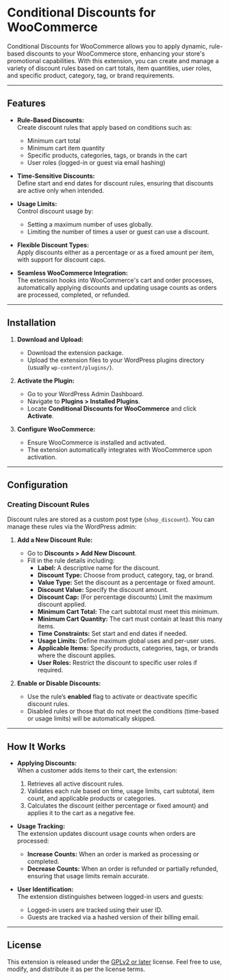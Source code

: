 # Conditional Discounts for WooCommerce

Conditional Discounts for WooCommerce allows you to apply dynamic, rule-based discounts to your WooCommerce store, enhancing your store's promotional capabilities. With this extension, you can create and manage a variety of discount rules based on cart totals, item quantities, user roles, and specific product, category, tag, or brand requirements.

---

## Features

- **Rule-Based Discounts:**  
  Create discount rules that apply based on conditions such as:
  - Minimum cart total
  - Minimum cart item quantity
  - Specific products, categories, tags, or brands in the cart
  - User roles (logged-in or guest via email hashing)

- **Time-Sensitive Discounts:**  
  Define start and end dates for discount rules, ensuring that discounts are active only when intended.

- **Usage Limits:**  
  Control discount usage by:
  - Setting a maximum number of uses globally.
  - Limiting the number of times a user or guest can use a discount.

- **Flexible Discount Types:**  
  Apply discounts either as a percentage or as a fixed amount per item, with support for discount caps.

- **Seamless WooCommerce Integration:**  
  The extension hooks into WooCommerce's cart and order processes, automatically applying discounts and updating usage counts as orders are processed, completed, or refunded.

---

## Installation

1. **Download and Upload:**
   - Download the extension package.
   - Upload the extension files to your WordPress plugins directory (usually `wp-content/plugins/`).

2. **Activate the Plugin:**
   - Go to your WordPress Admin Dashboard.
   - Navigate to **Plugins > Installed Plugins**.
   - Locate **Conditional Discounts for WooCommerce** and click **Activate**.

3. **Configure WooCommerce:**
   - Ensure WooCommerce is installed and activated.
   - The extension automatically integrates with WooCommerce upon activation.

---

## Configuration

### Creating Discount Rules

Discount rules are stored as a custom post type (`shop_discount`). You can manage these rules via the WordPress admin:

1. **Add a New Discount Rule:**
   - Go to **Discounts > Add New Discount**.
   - Fill in the rule details including:
     - **Label:** A descriptive name for the discount.
     - **Discount Type:** Choose from product, category, tag, or brand.
     - **Value Type:** Set the discount as a percentage or fixed amount.
     - **Discount Value:** Specify the discount amount.
     - **Discount Cap:** (For percentage discounts) Limit the maximum discount applied.
     - **Minimum Cart Total:** The cart subtotal must meet this minimum.
     - **Minimum Cart Quantity:** The cart must contain at least this many items.
     - **Time Constraints:** Set start and end dates if needed.
     - **Usage Limits:** Define maximum global uses and per-user uses.
     - **Applicable Items:** Specify products, categories, tags, or brands where the discount applies.
     - **User Roles:** Restrict the discount to specific user roles if required.

2. **Enable or Disable Discounts:**
   - Use the rule’s **enabled** flag to activate or deactivate specific discount rules.
   - Disabled rules or those that do not meet the conditions (time-based or usage limits) will be automatically skipped.

---

## How It Works

- **Applying Discounts:**  
  When a customer adds items to their cart, the extension:
  1. Retrieves all active discount rules.
  2. Validates each rule based on time, usage limits, cart subtotal, item count, and applicable products or categories.
  3. Calculates the discount (either percentage or fixed amount) and applies it to the cart as a negative fee.

- **Usage Tracking:**  
  The extension updates discount usage counts when orders are processed:
  - **Increase Counts:** When an order is marked as processing or completed.
  - **Decrease Counts:** When an order is refunded or partially refunded, ensuring that usage limits remain accurate.

- **User Identification:**  
  The extension distinguishes between logged-in users and guests:
  - Logged-in users are tracked using their user ID.
  - Guests are tracked via a hashed version of their billing email.

---

## License

This extension is released under the [GPLv2 or later](https://www.gnu.org/licenses/gpl-2.0.html) license. Feel free to use, modify, and distribute it as per the license terms.

